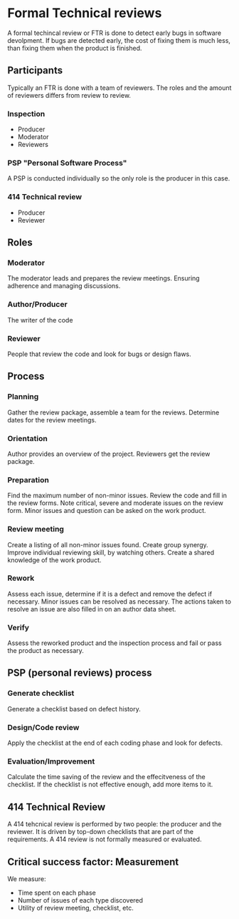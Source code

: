 # Formal Technical reviews
A formal techincal review or FTR is done to detect early bugs in software devolpment.
If bugs are detected early, the cost of fixing them is much less, than fixing them when the product is finished.

## Participants
Typically an FTR is done with a team of reviewers.
The roles and the amount of reviewers differs from review to review.

### Inspection
* Producer
* Moderator
* Reviewers

### PSP "Personal Software Process"
A PSP is conducted individually so the only role is the producer in this case.

### 414 Technical review
* Producer
* Reviewer

## Roles
### Moderator
The moderator leads and prepares the review meetings. Ensuring adherence and managing discussions.

### Author/Producer
The writer of the code

### Reviewer
People that review the code and look for bugs or design flaws.

## Process
### Planning
Gather the review package, assemble a team for the reviews.
Determine dates for the review meetings.

### Orientation
Author provides an overview of the project.
Reviewers get the review package.

### Preparation
Find the maximum number of non-minor issues.
Review the code and fill in the review forms.
Note critical, severe and moderate issues on the review form.
Minor issues and question can be asked on the work product.

### Review meeting
Create a listing of all non-minor issues found.
Create group synergy.
Improve individual reviewing skill, by watching others.
Create a shared knowledge of the work product.

### Rework
Assess each issue, determine if it is a defect and remove the defect if necessary.
Minor issues can be resolved as necessary.
The actions taken to resolve an issue are also filled in on an author data sheet.

### Verify
Assess the reworked product and the inspection process and fail or pass the product as necessary.

## PSP (personal reviews) process
### Generate checklist
Generate a checklist based on defect history.

### Design/Code review
Apply the checklist at the end of each coding phase and look for defects.

### Evaluation/Improvement
Calculate the time saving of the review and the effecitveness of the checklist.
If the checklist is not effective enough, add more items to it.

## 414 Technical Review
A 414 tehcnical review is performed by two people: the producer and the reviewer.
It is driven by top-down checklists that are part of the requirements.
A 414 review is not formally measured or evaluated.

## Critical success factor: Measurement
We measure:
* Time spent on each phase
* Number of issues of each type discovered
* Utility of review meeting, checklist, etc.